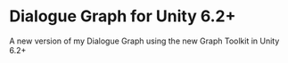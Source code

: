 # Dialogue Graph for Unity 6.2+
A new version of my Dialogue Graph using the new Graph Toolkit in Unity 6.2+
